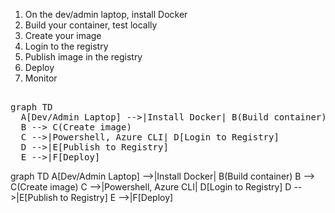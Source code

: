 1. On the dev/admin laptop, install Docker
2. Build your container, test locally
3. Create your image
4. Login to the registry
5. Publish image in the registry
6. Deploy
7. Monitor

<pre>

graph TD
  A[Dev/Admin Laptop] -->|Install Docker| B(Build container)
  B --> C(Create image)
  C -->|Powershell, Azure CLI| D[Login to Registry]
  D -->|E[Publish to Registry]
  E -->|F[Deploy]
</pre>


graph TD
  A[Dev/Admin Laptop] -->|Install Docker| B(Build container)
  B --> C(Create image)
  C -->|Powershell, Azure CLI| D[Login to Registry]
  D -->|E[Publish to Registry]
  E -->|F[Deploy]
